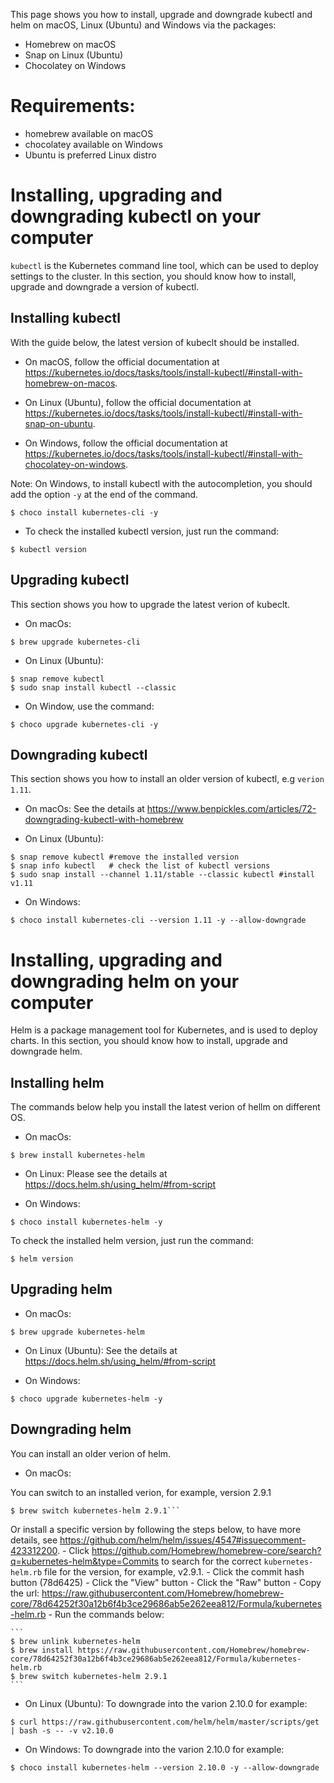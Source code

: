 This page shows you how to install, upgrade and downgrade kubectl and helm on macOS, Linux (Ubuntu) and Windows via the packages:

- Homebrew on macOS
- Snap on Linux (Ubuntu)
- Chocolatey on Windows

# Requirements:

- homebrew available on macOS
- chocolatey available on Windows
- Ubuntu is preferred Linux distro


# Installing, upgrading and downgrading kubectl on your computer
``kubectl`` is the Kubernetes command line tool, which can be used to deploy settings to the cluster.
In this section, you should know how to install, upgrade and downgrade a version of kubectl. 

## Installing kubectl

With the guide below, the latest version of kubeclt should be installed.


- On macOS, follow the official documentation at https://kubernetes.io/docs/tasks/tools/install-kubectl/#install-with-homebrew-on-macos.

- On Linux (Ubuntu), follow the official documentation at https://kubernetes.io/docs/tasks/tools/install-kubectl/#install-with-snap-on-ubuntu.

- On Windows, follow the official documentation at https://kubernetes.io/docs/tasks/tools/install-kubectl/#install-with-chocolatey-on-windows.

Note: On Windows, to install kubectl with the autocompletion, you should add the option `-y` at the end of the command.

```
$ choco install kubernetes-cli -y
```

- To check the installed kubectl version, just run the command:

```
$ kubectl version

```

## Upgrading kubectl
This section shows you how to upgrade the latest verion of kubeclt.

- On macOs:

```
$ brew upgrade kubernetes-cli
```

- On Linux (Ubuntu): 

```
$ snap remove kubectl
$ sudo snap install kubectl --classic
```

- On Window, use the command:

```
$ choco upgrade kubernetes-cli -y
```


## Downgrading kubectl 

This section shows you how to install an older version of kubectl, e.g `verion 1.11`.

- On macOs: See the details at https://www.benpickles.com/articles/72-downgrading-kubectl-with-homebrew

- On Linux (Ubuntu):

```
$ snap remove kubectl #remove the installed version
$ snap info kubectl   # check the list of kubectl versions
$ sudo snap install --channel 1.11/stable --classic kubectl #install v1.11
```

- On Windows:

```
$ choco install kubernetes-cli --version 1.11 -y --allow-downgrade
```

# Installing, upgrading and downgrading helm on your computer

Helm is a package management tool for Kubernetes, and is used to deploy charts. In this section, you should know how to install, upgrade and downgrade helm.

## Installing helm

The commands below help you install the latest verion of hellm on different OS.

- On macOs:

```
$ brew install kubernetes-helm
```

- On Linux: Please see the details at https://docs.helm.sh/using_helm/#from-script

- On Windows:

```
$ choco install kubernetes-helm -y
```

To check the installed helm version, just run the command:

```
$ helm version

```


## Upgrading helm

- On macOs:

```
$ brew upgrade kubernetes-helm
```

- On Linux (Ubuntu): See the details at https://docs.helm.sh/using_helm/#from-script

- On Windows:

```
$ choco upgrade kubernetes-helm -y
```


## Downgrading helm
You can install an older verion of helm.

- On macOs: 

You can switch to an installed verion, for example, version 2.9.1

```
$ brew switch kubernetes-helm 2.9.1```
```

Or install a specific version by following the steps below, to have more details, see https://github.com/helm/helm/issues/4547#issuecomment-423312200.
	- Click https://github.com/Homebrew/homebrew-core/search?q=kubernetes-helm&type=Commits to search for the correct `kubernetes-helm.rb` file for the version, for example, v2.9.1.
	- Click the commit hash button (78d6425)
	- Click the "View" button
	- Click the "Raw" button
	- Copy the url: https://raw.githubusercontent.com/Homebrew/homebrew-core/78d64252f30a12b6f4b3ce29686ab5e262eea812/Formula/kubernetes-helm.rb
	- Run the commands below:

	```
	$ brew unlink kubernetes-helm
	$ brew install https://raw.githubusercontent.com/Homebrew/homebrew-core/78d64252f30a12b6f4b3ce29686ab5e262eea812/Formula/kubernetes-helm.rb
	$ brew switch kubernetes-helm 2.9.1
	```

- On Linux (Ubuntu): To downgrade into the varion 2.10.0 for example:

```
$ curl https://raw.githubusercontent.com/helm/helm/master/scripts/get | bash -s -- -v v2.10.0
```

- On Windows: To downgrade into the varion 2.10.0 for example:

```
$ choco install kubernetes-helm --version 2.10.0 -y --allow-downgrade
```